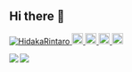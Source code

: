 ## Hi there 👋
<p align="left"> 
  <a href="https://github.com/HidakaRintaro/HidakaRintaro/">
    <img src="https://komarev.com/ghpvc/?username=HidakaRintaro" alt="HidakaRintaro" />
  </a>
  <a href="http://twitter.com/HidakaRintaro">
    <img height="20" src="https://img.shields.io/twitter/follow/HidakaRintaro?label=Twitter&logo=twitter&style=flat" />
  </a>
  <a href="https://github.com/HidakaRintaro">
    <img height="20" src="https://img.shields.io/github/followers/HidakaRintaro?label=follow&logo=github&style=flat" />
  </a>
  <a href="http://qiita.com/HidakaRintaro">
    <img height="20" src="https://qiita-badge.apiapi.app/s/HidakaRintaro/posts.svg" />
  </a>
  <//qiita.com/HidakaRintaro">
    <img height="20" src="https://qiita-badge.apiapi.app/s/HidakaRintaro/contributions.svg" />
  </a>
</p>
<a href="https://github.com/anuraghazra/github-readme-stats">
  <img align="left" src="https://github-readme-stats.vercel.app/api/top-langs/?username=HidakaRintaro&theme=gotham&layout=compact" />
</a>
<a href="https://github.com/anuraghazra/github-readme-stats">
  <img align="left" src="https://github-readme-stats.vercel.app/api?username=HidakaRintaro&count_private=true&show_icons=true&theme=gotham" />
</a>
